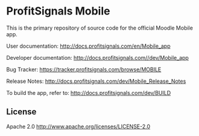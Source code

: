 ProfitSignals Mobile
============

This is the primary repository of source code for the official Moodle Mobile app.

User documentation: http://docs.profitsignals.com/en/Mobile_app

Developer documentation: http://docs.profitsignals.com//dev/Mobile_app

Bug Tracker:  https://tracker.profitsignals.com/browse/MOBILE

Release Notes: http://docs.profitsignals.com/dev/Mobile_Release_Notes

To build the app, refer to:
http://docs.profitsignals.com/dev/BUILD

## License
Apache 2.0 http://www.apache.org/licenses/LICENSE-2.0

